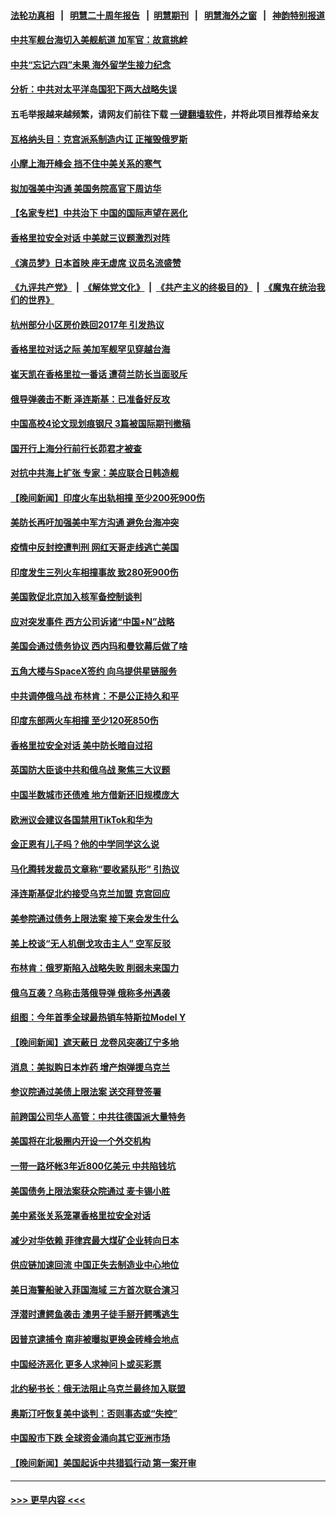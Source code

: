 #### [法轮功真相](https://github.com/gfw-breaker/truth/blob/master/README.md?t=0) &nbsp;&nbsp;|&nbsp;&nbsp; [明慧二十周年报告](https://github.com/gfw-breaker/mh-reports/blob/master/README.md?t=0) &nbsp;&nbsp;|&nbsp;&nbsp;[明慧期刊](https://github.com/gfw-breaker/mh-qikan) &nbsp;&nbsp;|&nbsp;&nbsp; [明慧海外之窗](https://github.com/gfw-breaker/mh-news/blob/master/README.md?t=0) &nbsp;&nbsp;|&nbsp;&nbsp; [神韵特别报道](https://github.com/gfw-breaker/mh-news/blob/master/shenyun.md?t=0)
#### [中共军舰台海切入美舰航道 加军官：故意挑衅](../pages/nsc418/n14009530.md?t=06041843) 
#### [中共“忘记六四”未果 海外留学生接力纪念](../pages/nsc418/n14009468.md?t=06041843) 
#### [分析：中共对太平洋岛国犯下两大战略失误](../pages/nsc418/n14009494.md?t=06041843) 
#### 五毛举报越来越频繁，请网友们前往下载 [一键翻墙软件](https://github.com/gfw-breaker/ssr-accounts)，并将此项目推荐给亲友
#### [瓦格纳头目：克宫派系制造内讧 正摧毁俄罗斯](../pages/nsc418/n14009460.md?t=06041843) 
#### [小摩上海开峰会 挡不住中美关系的寒气](../pages/nsc418/n14009421.md?t=06041843) 
#### [拟加强美中沟通 美国务院高官下周访华](../pages/nsc418/n14009444.md?t=06041843) 
#### [【名家专栏】中共治下 中国的国际声望在恶化](../pages/nsc418/n14008890.md?t=06041843) 
#### [香格里拉安全对话 中美就三议题激烈对阵](../pages/nsc418/n14009412.md?t=06041843) 
#### [《演员梦》日本首映 座无虚席 议员名流盛赞](../pages/nsc418/n14009400.md?t=06041843) 
#### [《九评共产党》](https://github.com/begood0513/9ping.md/blob/master/README.md) &nbsp;|&nbsp; [《解体党文化》](../../../../jtdwh.md/blob/master/README.md)  &nbsp;|&nbsp; [《共产主义的终极目的》](../../../../gczydzjmd.md/blob/master/README.md) &nbsp;|&nbsp; [《魔鬼在统治我们的世界》](../../../../mgztzwmdsj.md/blob/master/README.md) 
#### [杭州部分小区房价跌回2017年 引发热议](../pages/nsc418/n14009299.md?t=06041843) 
#### [香格里拉对话之际 美加军舰罕见穿越台海](../pages/nsc418/n14009379.md?t=06041843) 
#### [崔天凯在香格里拉一番话 遭荷兰防长当面驳斥](../pages/nsc418/n14009417.md?t=06041843) 
#### [俄导弹袭击不断 泽连斯基：已准备好反攻](../pages/nsc418/n14009315.md?t=06041843) 
#### [中国高校4论文现划痕钢尺 3篇被国际期刊撤稿](../pages/nsc418/n14009316.md?t=06041843) 
#### [国开行上海分行前行长茆君才被查](../pages/nsc418/n14009302.md?t=06041843) 
#### [对抗中共海上扩张 专家：美应联合日韩造舰](../pages/nsc418/n14009249.md?t=06041843) 
#### [【晚间新闻】印度火车出轨相撞 至少200死900伤](../pages/nsc418/n14009265.md?t=06041843) 
#### [美防长再吁加强美中军方沟通 避免台海冲突](../pages/nsc418/n14009182.md?t=06041843) 
#### [疫情中反封控遭判刑 网红天哥走线逃亡美国](../pages/nsc418/n14007927.md?t=06041843) 
#### [印度发生三列火车相撞事故 致280死900伤](../pages/nsc418/n14009045.md?t=06041843) 
#### [美国敦促北京加入核军备控制谈判](../pages/nsc418/n14009117.md?t=06041843) 
#### [应对突发事件 西方公司诉诸“中国+N”战略](../pages/nsc418/n14009051.md?t=06041843) 
#### [美国会通过债务协议 西内玛和曼钦幕后做了啥](../pages/nsc418/n14008970.md?t=06041843) 
#### [五角大楼与SpaceX签约 向乌提供星链服务](../pages/nsc418/n14008998.md?t=06041843) 
#### [中共调停俄乌战 布林肯：不是公正持久和平](../pages/nsc418/n14008954.md?t=06041843) 
#### [印度东部两火车相撞 至少120死850伤](../pages/nsc418/n14008995.md?t=06041843) 
#### [香格里拉安全对话 美中防长暗自过招](../pages/nsc418/n14008973.md?t=06041843) 
#### [英国防大臣谈中共和俄乌战 聚焦三大议题](../pages/nsc418/n14008908.md?t=06041843) 
#### [中国半数城市还债难 地方借新还旧规模庞大](../pages/nsc418/n14008739.md?t=06041843) 
#### [欧洲议会建议各国禁用TikTok和华为](../pages/nsc418/n14008975.md?t=06041843) 
#### [金正恩有儿子吗？他的中学同学这么说](../pages/nsc418/n14008965.md?t=06041843) 
#### [马化腾转发裁员文章称“要收紧队形” 引热议](../pages/nsc418/n14008774.md?t=06041843) 
#### [泽连斯基促北约接受乌克兰加盟 克宫回应](../pages/nsc418/n14008859.md?t=06041843) 
#### [美参院通过债务上限法案 接下来会发生什么](../pages/nsc418/n14008913.md?t=06041843) 
#### [美上校谈“无人机倒戈攻击主人” 空军反驳](../pages/nsc418/n14008909.md?t=06041843) 
#### [布林肯：俄罗斯陷入战略失败 削弱未来国力](../pages/nsc418/n14008868.md?t=06041843) 
#### [俄乌互袭？乌称击落俄导弹 俄称多州遇袭](../pages/nsc418/n14008754.md?t=06041843) 
#### [组图：今年首季全球最热销车特斯拉Model Y](../pages/nsc418/n14008713.md?t=06041843) 
#### [【晚间新闻】遮天蔽日 龙卷风突袭辽宁多地](../pages/nsc418/n14008164.md?t=06041843) 
#### [消息：美拟购日本炸药 增产炮弹援乌克兰](../pages/nsc418/n14008682.md?t=06041843) 
#### [参议院通过美债上限法案 送交拜登签署](../pages/nsc418/n14008474.md?t=06041843) 
#### [前跨国公司华人高管：中共往德国派大量特务](../pages/nsc418/n14007975.md?t=06041843) 
#### [美国将在北极圈内开设一个外交机构](../pages/nsc418/n14008323.md?t=06041843) 
#### [一带一路坏帐3年近800亿美元 中共陷钱坑](../pages/nsc418/n14008263.md?t=06041843) 
#### [美国债务上限法案获众院通过 麦卡锡小胜](../pages/nsc418/n14008190.md?t=06041843) 
#### [美中紧张关系笼罩香格里拉安全对话](../pages/nsc418/n14008258.md?t=06041843) 
#### [减少对华依赖 菲律宾最大煤矿企业转向日本](../pages/nsc418/n14008247.md?t=06041843) 
#### [供应链加速回流 中国正失去制造业中心地位](../pages/nsc418/n14008248.md?t=06041843) 
#### [美日海警船驶入菲国海域 三方首次联合演习](../pages/nsc418/n14008145.md?t=06041843) 
#### [浮潜时遭鳄鱼袭击 澳男子徒手掰开鳄嘴逃生](../pages/nsc418/n14007857.md?t=06041843) 
#### [因普京逮捕令 南非被曝拟更换金砖峰会地点](../pages/nsc418/n14008213.md?t=06041843) 
#### [中国经济恶化 更多人求神问卜或买彩票](../pages/nsc418/n14008046.md?t=06041843) 
#### [北约秘书长：俄无法阻止乌克兰最终加入联盟](../pages/nsc418/n14008051.md?t=06041843) 
#### [奥斯汀吁恢复美中谈判：否则事态或“失控”](../pages/nsc418/n14008047.md?t=06041843) 
#### [中国股市下跌 全球资金涌向其它亚洲市场](../pages/nsc418/n14007952.md?t=06041843) 
#### [【晚间新闻】美国起诉中共猎狐行动 第一案开审](../pages/nsc418/n14007935.md?t=06041843) 

----
#### [ >>> 更早内容 <<< ](../indexes/nsc418-earlier.md)
